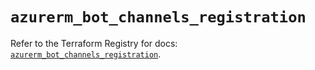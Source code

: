 # `azurerm_bot_channels_registration`

Refer to the Terraform Registry for docs: [`azurerm_bot_channels_registration`](https://registry.terraform.io/providers/hashicorp/azurerm/3.86.0/docs/resources/bot_channels_registration).
